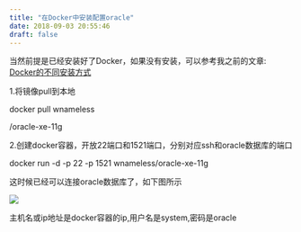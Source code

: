 ```yaml
---
title: "在Docker中安装配置oracle"
date: 2018-09-03 20:55:46
draft: false
---
```

当然前提是已经安装好了Docker，如果没有安装，可以参考我之前的文章: [Docker的不同安装方式](https://blog.csdn.net/ys_230014/article/details/80630389)

1.将镜像pull到本地

docker pull wnameless

/oracle-xe-11g

2.创建docker容器，开放22端口和1521端口，分别对应ssh和oracle数据库的端口

docker run -d -p 22 -p 1521 wnameless/oracle-xe-11g

这时候已经可以连接oracle数据库了，如下图所示

![](https://img-blog.csdn.net/20180903205423348?watermark/2/text/aHR0cHM6Ly9ibG9nLmNzZG4ubmV0L3lzXzIzMDAxNA==/font/5a6L5L2T/fontsize/400/fill/I0JBQkFCMA==/dissolve/70)

主机名或ip地址是docker容器的ip,用户名是system,密码是oracle